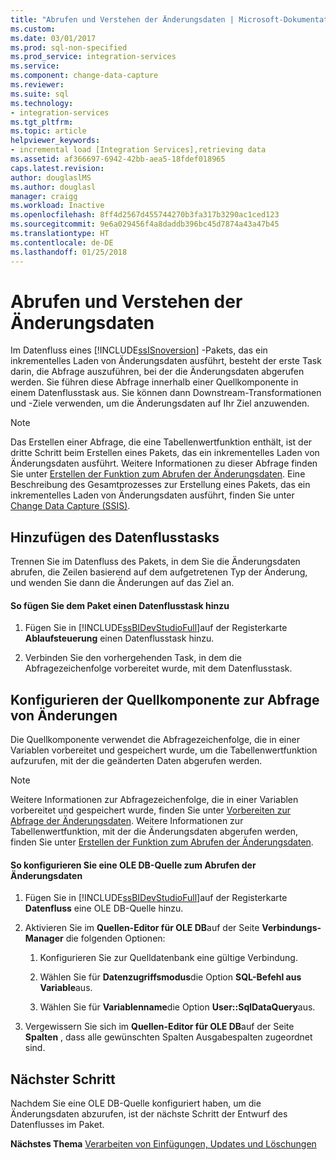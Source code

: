 ```yaml
---
title: "Abrufen und Verstehen der Änderungsdaten | Microsoft-Dokumentation"
ms.custom: 
ms.date: 03/01/2017
ms.prod: sql-non-specified
ms.prod_service: integration-services
ms.service: 
ms.component: change-data-capture
ms.reviewer: 
ms.suite: sql
ms.technology:
- integration-services
ms.tgt_pltfrm: 
ms.topic: article
helpviewer_keywords:
- incremental load [Integration Services],retrieving data
ms.assetid: af366697-6942-42bb-aea5-18fdef018965
caps.latest.revision: 
author: douglaslMS
ms.author: douglasl
manager: craigg
ms.workload: Inactive
ms.openlocfilehash: 8ff4d2567d455744270b3fa317b3290ac1ced123
ms.sourcegitcommit: 9e6a029456f4a8daddb396bc45d7874a43a47b45
ms.translationtype: HT
ms.contentlocale: de-DE
ms.lasthandoff: 01/25/2018
---
```

# <a name="retrieve-and-understand-the-change-data"></a>Abrufen und Verstehen der Änderungsdaten
  Im Datenfluss eines [!INCLUDE[ssISnoversion](../../includes/ssisnoversion-md.md)] -Pakets, das ein inkrementelles Laden von Änderungsdaten ausführt, besteht der erste Task darin, die Abfrage auszuführen, bei der die Änderungsdaten abgerufen werden. Sie führen diese Abfrage innerhalb einer Quellkomponente in einem Datenflusstask aus. Sie können dann Downstream-Transformationen und -Ziele verwenden, um die Änderungsdaten auf Ihr Ziel anzuwenden.  
  
> [!NOTE]  
>  Das Erstellen einer Abfrage, die eine Tabellenwertfunktion enthält, ist der dritte Schritt beim Erstellen eines Pakets, das ein inkrementelles Laden von Änderungsdaten ausführt. Weitere Informationen zu dieser Abfrage finden Sie unter [Erstellen der Funktion zum Abrufen der Änderungsdaten](../../integration-services/change-data-capture/create-the-function-to-retrieve-the-change-data.md). Eine Beschreibung des Gesamtprozesses zur Erstellung eines Pakets, das ein inkrementelles Laden von Änderungsdaten ausführt, finden Sie unter [Change Data Capture &#40;SSIS&#41;](../../integration-services/change-data-capture/change-data-capture-ssis.md).  
  
## <a name="adding-the-data-flow-task"></a>Hinzufügen des Datenflusstasks  
 Trennen Sie im Datenfluss des Pakets, in dem Sie die Änderungsdaten abrufen, die Zeilen basierend auf dem aufgetretenen Typ der Änderung, und wenden Sie dann die Änderungen auf das Ziel an.  
  
#### <a name="to-add-a-data-flow-task-to-the-package"></a>So fügen Sie dem Paket einen Datenflusstask hinzu  
  
1.  Fügen Sie in [!INCLUDE[ssBIDevStudioFull](../../includes/ssbidevstudiofull-md.md)]auf der Registerkarte **Ablaufsteuerung** einen Datenflusstask hinzu.  
  
2.  Verbinden Sie den vorhergehenden Task, in dem die Abfragezeichenfolge vorbereitet wurde, mit dem Datenflusstask.  
  
## <a name="configuring-the-source-component-to-query-for-changes"></a>Konfigurieren der Quellkomponente zur Abfrage von Änderungen  
 Die Quellkomponente verwendet die Abfragezeichenfolge, die in einer Variablen vorbereitet und gespeichert wurde, um die Tabellenwertfunktion aufzurufen, mit der die geänderten Daten abgerufen werden.  
  
> [!NOTE]  
>  Weitere Informationen zur Abfragezeichenfolge, die in einer Variablen vorbereitet und gespeichert wurde, finden Sie unter [Vorbereiten zur Abfrage der Änderungsdaten](../../integration-services/change-data-capture/prepare-to-query-for-the-change-data.md). Weitere Informationen zur Tabellenwertfunktion, mit der die Änderungsdaten abgerufen werden, finden Sie unter [Erstellen der Funktion zum Abrufen der Änderungsdaten](../../integration-services/change-data-capture/create-the-function-to-retrieve-the-change-data.md).  
  
#### <a name="to-configure-an-ole-db-source-to-retrieve-the-change-data"></a>So konfigurieren Sie eine OLE DB-Quelle zum Abrufen der Änderungsdaten  
  
1.  Fügen Sie in [!INCLUDE[ssBIDevStudioFull](../../includes/ssbidevstudiofull-md.md)]auf der Registerkarte **Datenfluss** eine OLE DB-Quelle hinzu.  
  
2.  Aktivieren Sie im **Quellen-Editor für OLE DB**auf der Seite **Verbindungs-Manager** die folgenden Optionen:  
  
    1.  Konfigurieren Sie zur Quelldatenbank eine gültige Verbindung.  
  
    2.  Wählen Sie für **Datenzugriffsmodus**die Option **SQL-Befehl aus Variable**aus.  
  
    3.  Wählen Sie für **Variablenname**die Option **User::SqlDataQuery**aus.  
  
3.  Vergewissern Sie sich im **Quellen-Editor für OLE DB**auf der Seite **Spalten** , dass alle gewünschten Spalten Ausgabespalten zugeordnet sind.  
  
## <a name="next-step"></a>Nächster Schritt  
 Nachdem Sie eine OLE DB-Quelle konfiguriert haben, um die Änderungsdaten abzurufen, ist der nächste Schritt der Entwurf des Datenflusses im Paket.  
  
 **Nächstes Thema** [Verarbeiten von Einfügungen, Updates und Löschungen](../../integration-services/change-data-capture/process-inserts-updates-and-deletes.md)  
  
  
